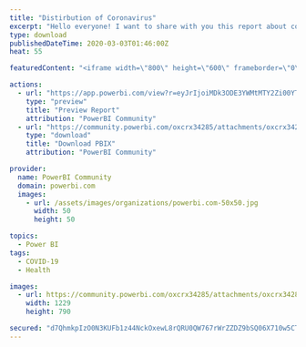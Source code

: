 ```yaml
---
title: "Distirbution of Coronavirus"
excerpt: "Hello everyone! I want to share with you this report about coronavirus disaster. This report shows us recovery percentage. I glad to see that"
type: download
publishedDateTime: 2020-03-03T01:46:00Z
heat: 55

featuredContent: "<iframe width=\"800\" height=\"600\" frameborder=\"0\" src=\"https://app.powerbi.com/view?r=eyJrIjoiMDk3ODE3YWMtMTY2Zi00YTU5LWJmOTUtNjI2MDA4YjU3MTZmIiwidCI6ImM4YmUzMzgwLWQzMmUtNGZiNC05OWY5LWU4MTVmNmVkZTM2MiIsImMiOjl9\"></iframe>"

actions:
  - url: "https://app.powerbi.com/view?r=eyJrIjoiMDk3ODE3YWMtMTY2Zi00YTU5LWJmOTUtNjI2MDA4YjU3MTZmIiwidCI6ImM4YmUzMzgwLWQzMmUtNGZiNC05OWY5LWU4MTVmNmVkZTM2MiIsImMiOjl9"
    type: "preview"
    title: "Preview Report"
    attribution: "PowerBI Community"
  - url: "https://community.powerbi.com/oxcrx34285/attachments/oxcrx34285/DataStoriesGallery/3393/2/Coronavirus_eng.pbix"
    type: "download"
    title: "Download PBIX"
    attribution: "PowerBI Community"

provider:
  name: PowerBI Community
  domain: powerbi.com
  images:
    - url: /assets/images/organizations/powerbi.com-50x50.jpg
      width: 50
      height: 50

topics:
  - Power BI
tags:
  - COVID-19
  - Health

images:
  - url: https://community.powerbi.com/oxcrx34285/attachments/oxcrx34285/DataStoriesGallery/3393/1/Screenshot_4.png
    width: 1229
    height: 790

secured: "d7QhmkpIzO0N3KUFb1z44NckOxewL8rQRU0QW767rWrZZDZ9bSQ06X710w5CTrRIlYdtfIXlGnQSyhOtVR87EmT5+HC0T5F+Jc8dB5u8ibs6AlXFZRhtaYY9zncwlIc80n0eJxPGD59gVBmmlYfSvSJspJ9ZfE93fbpOkWX79IFtexKmqmjvcILlHbBh9V6UY2/vylVM0uC2w+89aY+XfgCv86TpkWGvyrxS5KDoK4zz4dlbsMapnROd4IV2MFMIlfA4TdmY6GY5px0ImKOft7vQkyyidGt16ED/gtz4zdSnb8BecLUXoJK7m2sEaGCD08OUnjDXvGup7VjXNYf1g7FmyGjggV7fi4Jz2hvuk8WN1W+pVllZM4DBv/+Ewfe+;hp7RkIi/sNo30zmmhpmJcA=="
---
```


